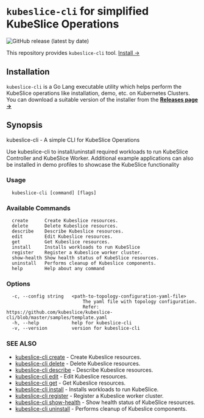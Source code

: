 # `kubeslice-cli` for simplified KubeSlice Operations

![GitHub release (latest by date)](https://img.shields.io/github/v/release/kubeslice/kubeslice-cli?style=for-the-badge)

This repository provides `kubeslice-cli` tool.
[Install &rarr;](#installation)

## Installation

`kubeslice-cli` is a Go Lang executable utility which helps perform the KubeSlice operations like installation, demo, etc. 
on Kubernetes Clusters. You can download a suitable version of the installer from the [**Releases page
&rarr;**](https://github.com/kubeslice/kubeslice-cli/releases)


## Synopsis

kubeslice-cli - A simple CLI for KubeSlice Operations
    
Use kubeslice-cli to install/uninstall required workloads to run KubeSlice Controller and KubeSlice Worker.
Additional example applications can also be installed in demo profiles to showcase the
KubeSlice functionality

### Usage
```
  kubeslice-cli [command] [flags]
```

### Available Commands
```
  create      Create Kubeslice resources.
  delete      Delete Kubeslice resources.
  describe    Describe Kubeslice resources.
  edit        Edit Kubeslice resources.
  get         Get Kubeslice resources.
  install     Installs workloads to run KubeSlice
  register    Register a Kubeslice worker cluster.
  show-health Show health status of KubeSlice resources.
  uninstall   Performs cleanup of Kubeslice components.
  help        Help about any command

```

### Options

```
  -c, --config string   <path-to-topology-configuration-yaml-file>
                        	The yaml file with topology configuration. 
                        	Refer: https://github.com/kubeslice/kubeslice-cli/blob/master/samples/template.yaml
  -h, --help            help for kubeslice-cli
  -v, --version         version for kubeslice-cli
```

### SEE ALSO

* [kubeslice-cli create](doc/kubeslice-cli_create.md)	 - Create Kubeslice resources.
* [kubeslice-cli delete](doc/kubeslice-cli_delete.md)	 - Delete Kubeslice resources.
* [kubeslice-cli describe](doc/kubeslice-cli_describe.md)	 - Describe Kubeslice resources.
* [kubeslice-cli edit](doc/kubeslice-cli_edit.md)	 - Edit Kubeslice resources.
* [kubeslice-cli get](doc/kubeslice-cli_get.md)	 - Get Kubeslice resources.
* [kubeslice-cli install](doc/kubeslice-cli_install.md)	 - Installs workloads to run KubeSlice.
* [kubeslice-cli register](doc/kubeslice-cli_register.md)	 - Register a Kubeslice worker cluster.
* [kubeslice-cli show-health](doc/kubeslice-cli_show-health.md)	 - Show health status of KubeSlice resources.
* [kubeslice-cli uninstall](doc/kubeslice-cli_uninstall.md)	 - Performs cleanup of Kubeslice components.


